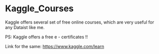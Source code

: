 # Kaggle_Courses

Kaggle offers several set of free online courses, which are very useful for any Dataist like me.

PS: Kaggle offers a free e - certificates !!

Link for the same:  https://www.kaggle.com/learn

